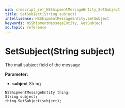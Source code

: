 ```yaml
---
uid: crmscript_ref_NSShipmentMessageEntity_SetSubject
title: SetSubject(String subject)
intellisense: NSShipmentMessageEntity.SetSubject
keywords: NSShipmentMessageEntity, GetSubject
so.topic: reference
---
```


# SetSubject(String subject)

The mail subject field of the message

**Parameter:** 
* **subject** String

```crmscript
NSShipmentMessageEntity thing;
String subject;
thing.SetSubject(subject);
```

